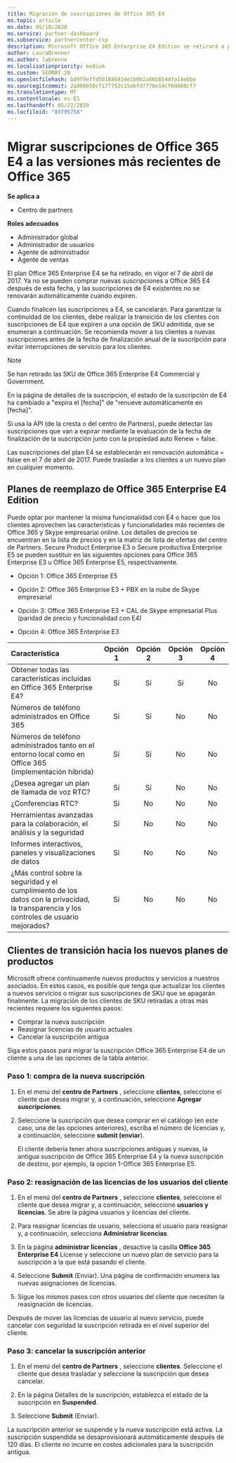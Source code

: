 ```yaml
---
title: Migración de suscripciones de Office 365 E4
ms.topic: article
ms.date: 05/18/2020
ms.service: partner-dashboard
ms.subservice: partnercenter-csp
description: Microsoft Office 365 Enterprise E4 Edition se retirará a partir del 7 de abril de 2017. Obtenga información sobre cómo migrar las suscripciones de clientes a las versiones más recientes de Office 365.
author: LauraBrenner
ms.author: labrenne
ms.localizationpriority: medium
ms.custom: SEOMAY.20
ms.openlocfilehash: bd9f9effd501846934e1b0b2a86b654dfa14ebbe
ms.sourcegitcommit: 2a980b50cf177753c15ebfd7770e14cf6d486cf7
ms.translationtype: MT
ms.contentlocale: es-ES
ms.lasthandoff: 05/22/2020
ms.locfileid: "83795758"
---
```

# <a name="migrate-office-365-e4-subscriptions-to-newer-office-365-versions"></a>Migrar suscripciones de Office 365 E4 a las versiones más recientes de Office 365

**Se aplica a**

-  Centro de partners

**Roles adecuados**
-   Administrador global
-   Administrador de usuarios
-   Agente de administrador
-   Agente de ventas

El plan Office 365 Enterprise E4 se ha retirado, en vigor el 7 de abril de 2017. Ya no se pueden comprar nuevas suscripciones a Office 365 E4 después de esta fecha, y las suscripciones de E4 existentes no se renovarán automáticamente cuando expiren.

Cuando finalicen las suscripciones a E4, se cancelarán. Para garantizar la continuidad de los clientes, debe realizar la transición de los clientes con suscripciones de E4 que expiren a una opción de SKU admitida, que se enumeran a continuación. Se recomienda mover a los clientes a nuevas suscripciones antes de la fecha de finalización anual de la suscripción para evitar interrupciones de servicio para los clientes. 

> [!NOTE]  
> Se han retirado las SKU de Office 365 Enterprise E4 Commercial y Government.
 
En la página de detalles de la suscripción, el estado de la suscripción de E4 ha cambiado a "expira el [fecha]" de "renueve automáticamente en [fecha]". 

Si usa la API (de la cresta o del centro de Partners), puede detectar las suscripciones que van a expirar mediante la evaluación de la fecha de finalización de la suscripción junto con la propiedad auto Renew = false. 

Las suscripciones del plan E4 se establecerán en renovación automática = false en el 7 de abril de 2017. Puede trasladar a los clientes a un nuevo plan en cualquier momento. 

## <a name="office-365-enterprise-e4-edition-replacement-plans"></a>Planes de reemplazo de Office 365 Enterprise E4 Edition

Puede optar por mantener la misma funcionalidad con E4 o hacer que los clientes aprovechen las características y funcionalidades más recientes de Office 365 y Skype empresarial online. Los detalles de precios se encuentran en la lista de precios y en la matriz de lista de ofertas del centro de Partners. Secure Product Enterprise E3 o Secure productiva Enterprise E5 se pueden sustituir en las siguientes opciones para Office 365 Enterprise E3 u Office 365 Enterprise E5, respectivamente.

- Opción 1: Office 365 Enterprise E5

- Opción 2: Office 365 Enterprise E3 + PBX en la nube de Skype empresarial

- Opción 3: Office 365 Enterprise E3 + CAL de Skype empresarial Plus (paridad de precio y funcionalidad con E4)

- Opción 4: Office 365 Enterprise E3


| Característica | Opción 1 | Opción 2 | Opción 3 | Opción 4 |
| :---    | :------: |   :---:  |   :---:  |   :---:  |
| Obtener todas las características incluidas en Office 365 Enterprise E4? | Sí | Sí | Sí | No |
| Números de teléfono administrados en Office 365 | Sí | Sí | No | No |
| Números de teléfono administrados tanto en el entorno local como en Office 365 (implementación híbrida) | Sí | Sí | No | No |
| ¿Desea agregar un plan de llamada de voz RTC? | Sí | Sí | No | No |
| ¿Conferencias RTC? | Sí | No | No | No |
| Herramientas avanzadas para la colaboración, el análisis y la seguridad | Sí | No | No | No |
| Informes interactivos, paneles y visualizaciones de datos | Sí | No | No | No | 
| ¿Más control sobre la seguridad y el cumplimiento de los datos con la privacidad, la transparencia y los controles de usuario mejorados? | Sí | No | No | No | 

## <a name="transition-customers-to-new-product-plans"></a>Clientes de transición hacia los nuevos planes de productos

Microsoft ofrece continuamente nuevos productos y servicios a nuestros asociados. En estos casos, es posible que tenga que actualizar los clientes a nuevos servicios o migrar sus suscripciones de SKU que se apagarán finalmente. La migración de los clientes de SKU retiradas a otras más recientes requiere los siguientes pasos:

-   Comprar la nueva suscripción
-   Reasignar licencias de usuario actuales
-   Cancelar la suscripción antigua

Siga estos pasos para migrar la suscripción Office 365 Enterprise E4 de un cliente a una de las opciones de la tabla anterior.

### <a name="step-1---purchase-the-new-subscription"></a>Paso 1: compra de la nueva suscripción

1. En el menú del **centro de Partners** , seleccione **clientes**, seleccione el cliente que desea migrar y, a continuación, seleccione **Agregar suscripciones**.

2. Seleccione la suscripción que desea comprar en el catálogo (en este caso, una de las opciones anteriores), escriba el número de licencias y, a continuación, seleccione **submit (enviar**).

   El cliente debería tener ahora suscripciones antiguas y nuevas, la antigua suscripción de Office 365 Enterprise E4 y la nueva suscripción de destino, por ejemplo, la opción 1-Office 365 Enterprise E5.

### <a name="step-2---reassign-the-customers-users-licenses"></a>Paso 2: reasignación de las licencias de los usuarios del cliente

1. En el menú del **centro de Partners** , seleccione **clientes**, seleccione el cliente que desea migrar y, a continuación, seleccione **usuarios y licencias**. Se abre la página usuarios y licencias del cliente.

2. Para reasignar licencias de usuario, selecciona el usuario para reasignar y, a continuación, selecciona **Administrar licencias**.

3. En la página **administrar licencias** , desactive la casilla **Office 365 Enterprise E4** License y seleccione un nuevo plan de servicio para la suscripción a la que está pasando el cliente.

4. Seleccione **Submit** (Enviar). Una página de confirmación enumera las nuevas asignaciones de licencias.

5. Sigue los mismos pasos con otros usuarios del cliente que necesiten la reasignación de licencias.

Después de mover las licencias de usuario al nuevo servicio, puede cancelar con seguridad la suscripción retirada en el nivel superior del cliente.

### <a name="step-3---cancel-the-old-subscription"></a>Paso 3: cancelar la suscripción anterior

1. En el menú del **centro de Partners** , seleccione **clientes**. Seleccione el cliente que desea trasladar y seleccione la suscripción que desea cancelar.

2. En la página Detalles de la suscripción, establezca el estado de la suscripción en **Suspended**.

3. Seleccione **Submit** (Enviar).

La suscripción anterior se suspende y la nueva suscripción está activa. La suscripción suspendida se desaprovisionará automáticamente después de 120 días. El cliente no incurre en costos adicionales para la suscripción antigua.



 




